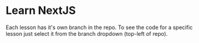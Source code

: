 # Learn NextJS
Each lesson has it's own branch in the repo. To see the code for a specific lesson just select it from the branch dropdown (top-left of repo).